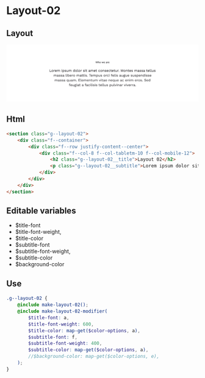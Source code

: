 # Layout-02

## Layout

![alt text][layout-02]

[layout-02]: /src/img/global-components/layout/layout-02.png

## Html

```html
<section class="g--layout-02">
    <div class="f--container">
        <div class="f--row justify-content--center">
            <div class="f--col-8 f--col-tabletm-10 f--col-mobile-12">
                <h2 class="g--layout-02__title">Layout 02</h2>
                <p class="g--layout-02__subtitle">Lorem ipsum dolor sit amet consectetur. Montes massa tellus massa libero mattis. Tempus orci felis augue suspendisse massa quam. Elementum vitae neque ac enim eros. Sed feugiat a facilisis tellus pulvinar viverra.</p>
            </div>
        </div>
    </div>
</section>
```

## Editable variables

- $title-font
- $title-font-weight,
- $title-color
- $subtitle-font
- $subtitle-font-weight,
- $subtitle-color
- $background-color

## Use

```scss
.g--layout-02 {
    @include make-layout-02();
    @include make-layout-02-modifier(
        $title-font: a,
        $title-font-weight: 600,
        $title-color: map-get($color-options, a),
        $subtitle-font: f,
        $subtitle-font-weight: 400,
        $subtitle-color: map-get($color-options, a),
        //$background-color: map-get($color-options, e),
    );
}

```
